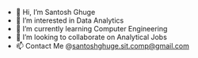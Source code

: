 - 👋 Hi, I’m Santosh Ghuge
- 👀 I’m interested in Data Analytics
- 🌱 I’m currently learning Computer Engineering
- 💞️ I’m looking to collaborate on Analytical Jobs
- 📫 Contact Me @santoshghuge.sit.comp@gmail.com


<!---
er-santosh-ghuge/er-santosh-ghuge is a ✨ special ✨ repository because its `README.md` (this file) appears on your GitHub profile.
You can click the Preview link to take a look at your changes.
--->
